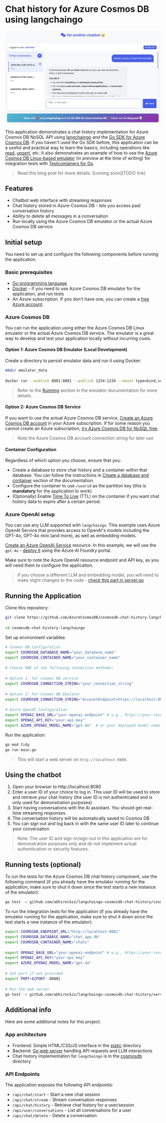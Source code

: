 # Chat history for Azure Cosmos DB using langchaingo

![App](images/app.png)

This application demonstrates a chat history implementation for Azure Cosmos DB NoSQL API using [langchaingo](https://github.com/tmc/langchaingo) and the [Go SDK for Azure Cosmos DB](https://learn.microsoft.com/en-us/azure/cosmos-db/nosql/sdk-go). If you haven't used the Go SDK before, this application can be a useful and practical way to learn the basics, including operations like [read](https://pkg.go.dev/github.com/Azure/azure-sdk-for-go/sdk/data/azcosmos#ContainerClient.ReadItem), [upsert](https://pkg.go.dev/github.com/Azure/azure-sdk-for-go/sdk/data/azcosmos#ContainerClient.UpsertItem), etc. It also demonstrates an example of how to use the [Azure Cosmos DB Linux-based emulator](https://learn.microsoft.com/en-us/azure/cosmos-db/emulator-linux) (in *preview* at the time of writing) for integration tests with [Testcontainers for Go](https://golang.testcontainers.org/).

> Read this blog post for more details: [coming soon](TODO link)

## Features

- Chatbot web interface with streaming responses
- Chat history stored in Azure Cosmos DB - lets you access past conversation history
- Ability to delete all messages in a conversation
- Run locally using the Azure Cosmos DB emulator or the actual Azure Cosmos DB service

## Initial setup

You need to set up and configure the following components before running the application.

### Basic prerequisites

- [Go programming language](https://go.dev/doc/install)
- [Docker](https://docs.docker.com/engine/install/) - if you need to use Azure Cosmos DB emulator for the application, and run tests
- An Azure subscription. If you don't have one, you can create a [free Azure account](https://azure.microsoft.com/en-us/free/).

### Azure Cosmos DB

You can run the application using either the Azure Cosmos DB Linux emulator or the actual Azure Cosmos DB service. The emulator is a great way to develop and test your application locally without incurring costs.

#### Option 1: Azure Cosmos DB Emulator (Local Development)

Create a directory to persist emulator data and run it using Docker:

```bash
mkdir emulator_data

docker run --publish 8081:8081 --publish 1234:1234 --mount type=bind,source=./emulator_data,target=/data mcr.microsoft.com/cosmosdb/linux/azure-cosmos-emulator:vnext-preview
```

> Refer to the [Running](https://learn.microsoft.com/en-us/azure/cosmos-db/emulator-linux#running) section in the emulator documentation for more details.

#### Option 2: Azure Cosmos DB Service

If you want to use the actual Azure Cosmos DB service, [Create an Azure Cosmos DB account](https://learn.microsoft.com/en-us/azure/cosmos-db/nosql/how-to-create-account?tabs=azure-portal#create-an-account) in your Azure subscription. If for some reason you cannot create an Azure subscription, [try Azure Cosmos DB for NoSQL free](https://cosmos.azure.com/try/).

> Note the Azure Cosmos DB account connection string for later use

#### Container Configuration

Regardless of which option you choose, ensure that you:

- Create a database to store chat history and a container within that database. You can follow the instructions in [Create a database and container](https://learn.microsoft.com/en-us/azure/cosmos-db/nosql/quickstart-portal#create-a-database-and-container) section of the documentation.
- Configure the container to use `/userid` as the partition key (this is **mandatory** for the application to work)
- (Optionally) Enable [Time To Live](https://learn.microsoft.com/en-us/azure/cosmos-db/nosql/time-to-live) (TTL) on the container if you want chat history data to expire after a certain period.

### Azure OpenAI setup

You can use any LLM supported with `langchaingo`. This example uses Azure OpenAI Service that provides access to OpenAI's models including the GPT-4o, GPT-4o mini (and more), as well as embedding models.

[Create an Azure OpenAI Service](https://learn.microsoft.com/en-us/azure/ai-services/openai/how-to/create-resource?pivots=web-portal#create-a-resource) resource.  In this example, we will use the `gpt-4o` - [deploy it](https://learn.microsoft.com/en-us/azure/ai-services/openai/how-to/create-resource?pivots=web-portal#deploy-a-model) using the Azure AI Foundry portal.

Make sure to note the Azure OpenAI resource endpoint and API key, as you will need them to configure the application.

> If you choose a different LLM and embedding model, you will need to make slight changes to the code - [check this part in server.go](https://github.com/AzureCosmosDB/cosmosdb-chat-history-langchaingo/blob/main/server/server.go#L90)

## Running the Application

Clone this repository:

```bash
git clone https://github.com/AzureCosmosDB/cosmosdb-chat-history-langchaingo

cd cosmosdb-chat-history-langchaingo
```

Set up environment variables:

```bash
# Cosmos DB Configuration
export COSMOSDB_DATABASE_NAME="your_database_name"
export COSMOSDB_CONTAINER_NAME="your_container_name"

# Choose ONE of the following connection methods:

# Option 1: For Cosmos DB service
export COSMOSDB_CONNECTION_STRING="your_connection_string"

# Option 2: For Cosmos DB Emulator
export COSMOSDB_CONNECTION_STRING="AccountEndpoint=https://localhost:8081/;AccountKey=C2y6yDjf5/R+ob0N8A7Cgv30VRDJIWEHLM+4QDU5DE2nQ9nDuVTqobD4b8mGGyPMbIZnqyMsEcaGQy67XIw/Jw==;"

# Azure OpenAI Configuration
export OPENAI_BASE_URL="your-openai-endpoint" # e.g., https://your-resource-name.openai.azure.com/
export OPENAI_API_KEY="your-api-key"
export AZURE_OPENAI_MODEL_NAME="gpt-4o"  # or your deployed model name
```

Run the application:

```bash
go mod tidy
go run main.go
```

> This will start a web server on `http://localhost:8080`.

## Using the chatbot

1. Open your browser to http://localhost:8080
2. Enter a user ID of your choice to log in. This user ID will be used to store and retrieve your chat history (the user ID is not authenticated and is only used for demonstration purposes)
3. Start having conversations with the AI assistant. You should get real-time streaming responses.
4. The conversation history will be automatically saved to Cosmos DB
5. You can sign out and log back in with the same user ID later to continue your conversation

> Note: The user ID and sign-in/sign-out in this application are for demonstration purposes only and do not implement actual authentication or security features.

## Running tests (optional)

To run the tests for the Azure Cosmos DB chat history component, use the following command (if you already have the emulator running for the application, make sure to shut it down since the test starts a new instance of the emulator):

```bash
go test -v github.com/abhirockzz/langchaingo-cosmosdb-chat-history/cosmosdb
```

To run the integration tests for the application (if you already have the emulator running for the application, make sure to shut it down since the test starts a new instance of the emulator):

```bash
export COSMOSDB_ENDPOINT_URL="http://localhost:8081"
export COSMOSDB_DATABASE_NAME="chat_app_db"
export COSMOSDB_CONTAINER_NAME="chats"

export OPENAI_BASE_URL="your-openai-endpoint" # e.g., https://your-resource-name.openai.azure.com/
export OPENAI_API_KEY="your-api-key"
export AZURE_OPENAI_MODEL_NAME="gpt-4o"

# Set port if not provided
export PORT=${PORT:-8080}

# Run the web server
go test -v github.com/abhirockzz/langchaingo-cosmosdb-chat-history/server
```

## Additional info

Here are some additional notes for this project.

### App architecture

- Frontend: Simple HTML/CSS/JS interface in the [static](./static) directory
- Backend: [Go web server](./server/) handling API requests and LLM interactions
- Chat history implementation for `langchaingo` is in the [cosmosdb](./cosmosdb/) directory

### API Endpoints

The application exposes the following API endpoints:

- `/api/chat/start` - Start a new chat session
- `/api/chat/stream` - Stream conversation responses
- `/api/chat/history` - Retrieve chat history for a user/session
- `/api/user/conversations` - List all conversations for a user
- `/api/chat/delete` - Delete a conversation
